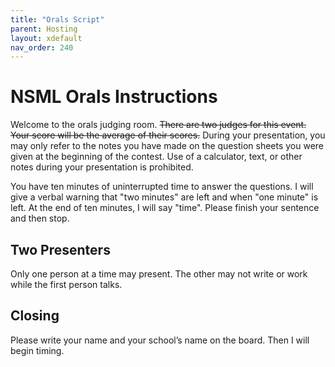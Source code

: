 ```yaml
---
title: "Orals Script"
parent: Hosting
layout: xdefault
nav_order: 240
---
```


# NSML Orals Instructions

Welcome to the orals judging room.
~~There are two judges for this event. Your score will be the average of
their scores.~~ During your presentation, you may only refer to the notes you
have made on the question sheets you were given at the beginning of the
contest. Use of a calculator, text, or other notes during your presentation
is prohibited.

You have ten minutes of uninterrupted time to answer the questions. I
will give a verbal warning that "two minutes" are left and when "one
minute" is left. At the end of ten minutes, I will say "time". Please
finish your sentence and then stop.

## Two Presenters

Only one person at a time may present. The other may not write or work while the first person talks.

## Closing

Please write your name and your school’s name on the board. Then I
will begin timing.
